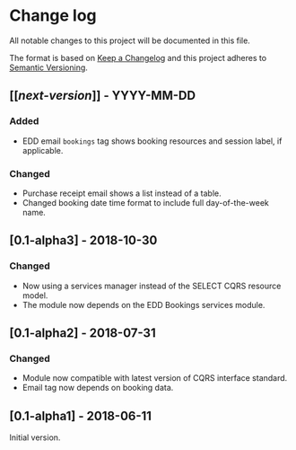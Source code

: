 # Change log
All notable changes to this project will be documented in this file.

The format is based on [Keep a Changelog](http://keepachangelog.com/)
and this project adheres to [Semantic Versioning](http://semver.org/).

## [[*next-version*]] - YYYY-MM-DD
### Added
- EDD email `bookings` tag shows booking resources and session label, if applicable.

### Changed
- Purchase receipt email shows a list instead of a table.
- Changed booking date time format to include full day-of-the-week name.

## [0.1-alpha3] - 2018-10-30
### Changed
- Now using a services manager instead of the SELECT CQRS resource model.
- The module now depends on the EDD Bookings services module.

## [0.1-alpha2] - 2018-07-31
### Changed
- Module now compatible with latest version of CQRS interface standard.
- Email tag now depends on booking data.

## [0.1-alpha1] - 2018-06-11
Initial version.
